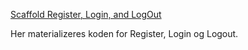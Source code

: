 [Scaffold Register, Login, and LogOut](https://docs.microsoft.com/en-us/aspnet/core/security/authentication/identity?view=aspnetcore-3.1&tabs=visual-studio#scaffold-register-login-and-logout)

Her materializeres koden for Register, Login og Logout.
